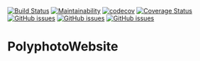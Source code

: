 [![Build Status](https://travis-ci.org/seb9465/PolyphotoWebsite.svg?branch=master)](https://travis-ci.org/seb9465/PolyphotoWebsite)
[![Maintainability](https://api.codeclimate.com/v1/badges/6c362fece18d4b990274/maintainability)](https://codeclimate.com/github/seb9465/PolyphotoWebsite/maintainability)
[![codecov](https://codecov.io/gh/seb9465/PolyphotoWebsite/branch/master/graph/badge.svg)](https://codecov.io/gh/seb9465/PolyphotoWebsite)
[![Coverage Status](https://coveralls.io/repos/github/seb9465/PolyphotoWebsite/badge.svg?branch=master)](https://coveralls.io/github/seb9465/PolyphotoWebsite?branch=master)
[![GitHub issues](https://img.shields.io/github/issues/seb9465/PolyphotoWebsite.svg)](https://github.com/seb9465/PolyphotoWebsite/issues)
[![GitHub issues](https://img.shields.io/github/issues-pr/seb9465/PolyphotoWebsite.svg)](https://github.com/seb9465/PolyphotoWebsite/pulls)
[![GitHub issues](https://img.shields.io/github/issues-pr-closed/seb9465/PolyphotoWebsite.svg)](https://github.com/seb9465/PolyphotoWebsite/issues)
# PolyphotoWebsite
